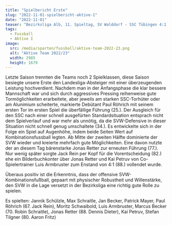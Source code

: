 ```yaml
---
title: "Spielbericht Erste"
slug: "2022-11-01-spielbericht-aktive-1"
date: "2022-11-01"
teaser: "Bezirksliga Alb, 11. Spieltag, SV Walddorf - SSC Tübingen 4:1 (1:1)"
tags:
  - Fussball
  - Aktive I
image:
  src: /media/sparten/fussball/aktive-team-2022-23.png
  alt: "Aktive Team 2022/23"
  width: 2985
  height: 1679 
---
```

Letzte Saison trennten die Teams noch 2 Spielklassen, diese Saison besiegte unsere Erste den Landesliga-Absteiger mit einer überzeugenden Leistung hochverdient. Nachdem man in der Anfangsphase die klar bessere Mannschaft war und sich durch aggressives Pressing reihenweise gute Tormöglichkeiten erarbeitete, aber jeweils am starken SSC-Torhüter oder am Alunimium scheiterte, markierte Debütant Paul Röhrich mit seinem ersten Tor im ersten Spiel die überfällige Führung (25.). Der Ausgleich für den SSC nach einer schnell ausgefürten Standardsituation entsprach nicht dem Spielverlauf und war mehr als unnötig, da die SVW-Defensive in dieser Situation nicht schnell genug umschaltete (34.). Es entwickelte sich in der Folge ein Spiel auf Augenhöhe, indem beide Seiten Wert auf Kombinationsfussball legten. Ab Mitte der zweiten Hälfte dominierte der SVW wieder und kreierte mehrfach gute Möglichkeiten. Eine davon nutzte der an diesem Tag bärenstarke Jonas Retter zur erneuten Führung (77.). Nur wenig später sorgte Jack Rein per Kopf für die Vorentscheidung (82.) ehe ein Bilderbuchkonter über Jonas Retter und Kai Petruv von Co-Spielertrainer Luis Armbruster zum Enstand von 4:1 (88.) vollendet wurde. 

Überaus positiv ist die Erkenntnis, dass der offensive SVW-Kombinationsfußball, gepaart mit physischer Robustheit und Willenstärke, den SVW in die Lage versetzt in der Bezirksliga eine richtig gute Rolle zu spielen.

Es spielten: Jannik Schülzle, Max Schraitle, Jan Becker, Patrick Mayer, Paul Röhrich (67. Jack Rein), Moritz Schwaibold, Luis Armbruster, Marcus Becker (70. Robin Schraitle), Jonas Retter (88. Dennis Dieter), Kai Petruv, Stefan Tilgner (80. Aaron Fritz)
